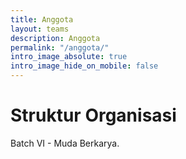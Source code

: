 ```yaml
---
title: Anggota
layout: teams
description: Anggota
permalink: "/anggota/"
intro_image_absolute: true
intro_image_hide_on_mobile: false
---
```


# Struktur Organisasi

Batch VI - Muda Berkarya.

